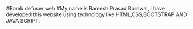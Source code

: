 #Bomb defuser web 
#My name is Ramesh Prasad Burnwal, i have developed this website using technology like HTML,CSS,BOOTSTRAP AND JAVA SCRIPT.
